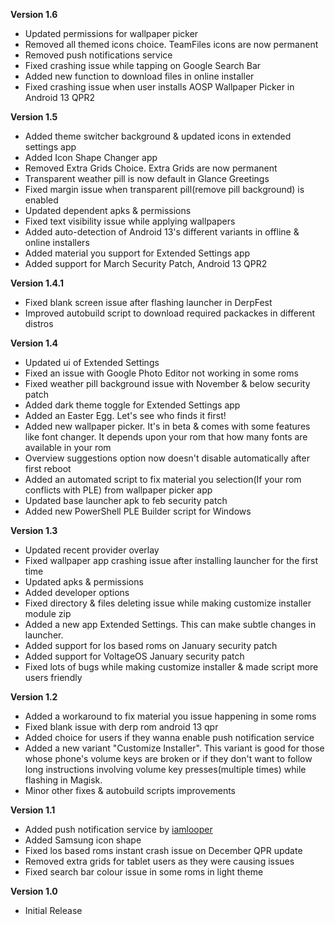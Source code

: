 **Version 1.6**
- Updated permissions for wallpaper picker
- Removed all themed icons choice. TeamFiles icons are now permanent
- Removed push notifications service
- Fixed crashing issue while tapping on Google Search Bar
- Added new function to download files in online installer
- Fixed crashing issue when user installs AOSP Wallpaper Picker in Android 13 QPR2

**Version 1.5**
- Added theme switcher background & updated icons in extended settings app
- Added Icon Shape Changer app
- Removed Extra Grids Choice. Extra Grids are now permanent
- Transparent weather pill is now default in Glance Greetings
- Fixed margin issue when transparent pill(remove pill background) is enabled
- Updated dependent apks & permissions
- Fixed text visibility issue while applying wallpapers
- Added auto-detection of Android 13's different variants in offline & online installers
- Added material you support for Extended Settings app
- Added support for March Security Patch, Android 13 QPR2

**Version 1.4.1**
- Fixed blank screen issue after flashing launcher in DerpFest
- Improved autobuild script to download required packackes in different distros

**Version 1.4**
- Updated ui of Extended Settings
- Fixed an issue with Google Photo Editor not working in some roms
- Fixed weather pill background issue with November & below security patch
- Added dark theme toggle for Extended Settings app
- Added an Easter Egg. Let's see who finds it first!
- Added new wallpaper picker. It's in beta & comes with some features like font changer. It depends upon your rom that how many fonts are available in your rom
- Overview suggestions option now doesn't disable automatically after first reboot
- Added an automated script to fix material you selection(If your rom conflicts with PLE) from wallpaper picker app
- Updated base launcher apk to feb security patch
- Added new PowerShell PLE Builder script for Windows

**Version 1.3**
- Updated recent provider overlay
- Fixed wallpaper app crashing issue after installing launcher for the first time
- Updated apks & permissions
- Added developer options
- Fixed directory & files deleting issue while making customize installer module zip
- Added a new app Extended Settings. This can make subtle changes in launcher.
- Added support for los based roms on January security patch
- Added support for VoltageOS January security patch
- Fixed lots of bugs while making customize installer & made script more users friendly

**Version 1.2**
- Added a workaround to fix material you issue happening in some roms
- Fixed blank issue with derp rom android 13 qpr
- Added choice for users if they wanna enable push notification service
- Added a new variant "Customize Installer". This variant is good for those whose phone's volume keys are broken or if they don't want to follow long instructions involving volume key presses(multiple times) while flashing in Magisk.
- Minor other fixes & autobuild scripts improvements

**Version 1.1**
- Added push notification service by [iamlooper](https://github.com/iamlooper)
- Added Samsung icon shape
- Fixed los based roms instant crash issue on December QPR update
- Removed extra grids for tablet users as they were causing issues
- Fixed search bar colour issue in some roms in light theme

**Version 1.0**
- Initial Release